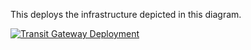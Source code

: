 This deploys the infrastructure depicted in this diagram.

[![Transit Gateway Deployment](../../../../static/images/aws-transit-gateway-demo-800.png)](../../../../static/images/aws-transit-gateway-demo.png)